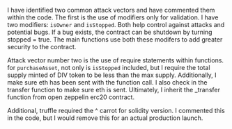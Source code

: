 I have identified two common attack vectors and have commented them within the code. The first is the use of modifiers only for validation. I have two modifiers: ```isOwner``` and ```isStopped```. Both help control against attacks and potential bugs. If a bug exists, the contract can be shutdown by turning stopped = true. The main functions use both these modifers to add greater security to the contract.

Attack vector number two is the use of require statements within functions. for ```purchaseAsset```, not only is ```isStopped``` included, but I require the total supply minted of DIV token to be less than the max supply. Additionally, I make sure eth has been sent with the function call. I also check in the transfer function to make sure eth is sent. Ultimately, I inherit the _transfer function from open zeppelin erc20 contract.


Additional, truffle required the ^ carrot for solidity version. I commented this in the code, but I would remove this for an actual production launch.
